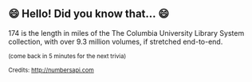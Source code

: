 ## 😄 Hello! Did you know that... 😄
174 is the length in miles of the The Columbia University Library System collection, with over 9.3 million volumes, if stretched end-to-end.

<sup>(come back in 5 minutes for the next trivia)</sup>


<sup>Credits: http://numbersapi.com</sup>
